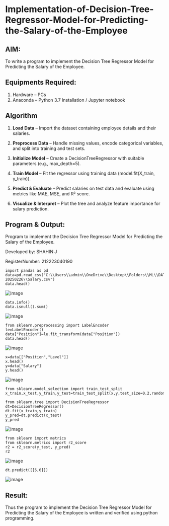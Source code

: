 # Implementation-of-Decision-Tree-Regressor-Model-for-Predicting-the-Salary-of-the-Employee

## AIM:
To write a program to implement the Decision Tree Regressor Model for Predicting the Salary of the Employee.

## Equipments Required:
1. Hardware – PCs
2. Anaconda – Python 3.7 Installation / Jupyter notebook

## Algorithm

1. **Load Data** – Import the dataset containing employee details and their salaries.

2. **Preprocess Data** – Handle missing values, encode categorical variables, and split into training and test sets.

3. **Initialize Model** – Create a DecisionTreeRegressor with suitable parameters (e.g., max_depth=5).

4. **Train Model** – Fit the regressor using training data (model.fit(X_train, y_train)).

5. **Predict & Evaluate** – Predict salaries on test data and evaluate using metrics like MAE, MSE, and R² score.

6. **Visualize & Interpret** – Plot the tree and analyze feature importance for salary prediction.
   
## Program & Output:

Program to implement the Decision Tree Regressor Model for Predicting the Salary of the Employee.

Developed by: SHAHIN J

RegisterNumber: 212223040190

```
import pandas as pd
data=pd.read_csv("C:\\Users\\admin\\OneDrive\\Desktop\\Folders\\ML\\DATASET-20250226\\Salary.csv")
data.head()
```
![image](https://github.com/user-attachments/assets/fb7e5837-fa27-4dd2-9fc8-87b5072ac334)

```
data.info()
data.isnull().sum()
```
![image](https://github.com/user-attachments/assets/e898c62f-8a56-4b06-9149-7b960db1ea02)

```
from sklearn.preprocessing import LabelEncoder
le=LabelEncoder()
data["Position"]=le.fit_transform(data["Position"])
data.head()
```
![image](https://github.com/user-attachments/assets/b7b88868-579e-498d-9114-e41159ff1733)

```
x=data[["Position","Level"]]
x.head()
y=data["Salary"]
y.head()
```
![image](https://github.com/user-attachments/assets/af7af4d2-82a1-4f1f-88e7-6f2347954aeb)

```
from sklearn.model_selection import train_test_split
x_train,x_test,y_train,y_test=train_test_split(x,y,test_size=0.2,random_state=2)

from sklearn.tree import DecisionTreeRegressor
dt=DecisionTreeRegressor()
dt.fit(x_train,y_train)
y_pred=dt.predict(x_test)
y_pred
```
![image](https://github.com/user-attachments/assets/06fd2d05-c429-4c48-83e1-6038dbe82145)

```
from sklearn import metrics
from sklearn.metrics import r2_score
r2 = r2_score(y_test, y_pred)
r2
```
![image](https://github.com/user-attachments/assets/3f40d399-0f10-4ab7-8117-86ab06f5c8b1)
```
dt.predict([[5,6]])
```

![image](https://github.com/user-attachments/assets/5bddfaf6-ef95-4654-8526-11fea921f807)



## Result:
Thus the program to implement the Decision Tree Regressor Model for Predicting the Salary of the Employee is written and verified using python programming.
